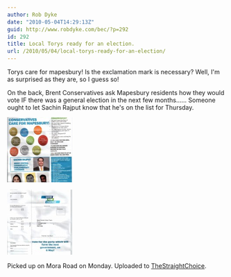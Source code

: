 ```yaml
---
author: Rob Dyke
date: "2010-05-04T14:29:13Z"
guid: http://www.robdyke.com/bec/?p=292
id: 292
title: Local Torys ready for an election.
url: /2010/05/04/local-torys-ready-for-an-election/
---
```

Torys care for mapesbury! Is the exclamation mark is necessary? Well, I'm as surprised as they are, so I guess so!

On the back, Brent Conservatives ask Mapesbury residents how they would vote IF there was a general election in the next few months...... Someone ought to let Sachin Rajput know that he's on the list for Thursday.

[<img class="alignleft size-thumbnail wp-image-296" title="3may conservative 0001" src="/pubfiles/2010/05/2may-concervative-0001-150x150.jpg" alt="Conservatives Care For Mapesbury!" width="150" height="150" />](/pubfiles/2010/05/2may-concervative-0001.jpg)

[<img class="alignleft size-thumbnail wp-image-294" title="2may how would you vote" src="/pubfiles/2010/05/2may-concervative-00021-150x150.jpg" alt="" width="150" height="150" />](/pubfiles/2010/05/2may-concervative-00021.jpg)

Picked up on Mora Road on Monday. Uploaded to [TheStraightChoice](http://www.thestraightchoice.org/leaflets/4843).